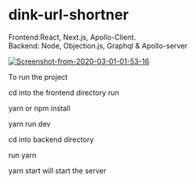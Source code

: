 # dink-url-shortner

Frontend:React, Next.js, Apollo-Client.            
Backend: Node, Objection.js, Graphql &amp; Apollo-server 




<a href="https://ibb.co/2cr9JyT"><img src="https://i.ibb.co/1RNgcLk/Screenshot-from-2020-03-01-01-53-16.png" alt="Screenshot-from-2020-03-01-01-53-16" border="0" /></a>



To run the project

cd into the frontend directory
run 

yarn or npm install

yarn run dev


cd into backend directory

run yarn 

yarn start will start the server

